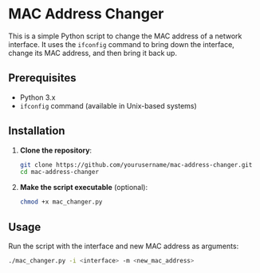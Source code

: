 # MAC Address Changer

This is a simple Python script to change the MAC address of a network interface. It uses the `ifconfig` command to bring down the interface, change its MAC address, and then bring it back up.

## Prerequisites

- Python 3.x
- `ifconfig` command (available in Unix-based systems)

## Installation

1. **Clone the repository**:
    ```bash
    git clone https://github.com/yourusername/mac-address-changer.git
    cd mac-address-changer
    ```

2. **Make the script executable** (optional):
    ```bash
    chmod +x mac_changer.py
    ```

## Usage

Run the script with the interface and new MAC address as arguments:

```bash
./mac_changer.py -i <interface> -m <new_mac_address>
```
